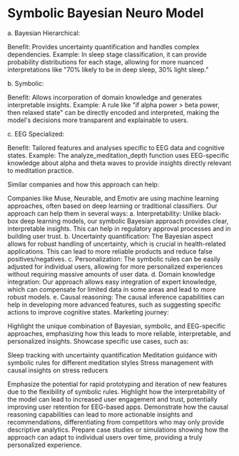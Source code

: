 # Symbolic Bayesian Neuro Model

a. Bayesian Hierarchical:

Benefit: Provides uncertainty quantification and handles complex dependencies.
Example: In sleep stage classification, it can provide probability distributions for each stage, allowing for more nuanced interpretations like "70% likely to be in deep sleep, 30% light sleep."

b. Symbolic:

Benefit: Allows incorporation of domain knowledge and generates interpretable insights.
Example: A rule like "if alpha power > beta power, then relaxed state" can be directly encoded and interpreted, making the model's decisions more transparent and explainable to users.

c. EEG Specialized:

Benefit: Tailored features and analyses specific to EEG data and cognitive states.
Example: The analyze_meditation_depth function uses EEG-specific knowledge about alpha and theta waves to provide insights directly relevant to meditation practice.


Similar companies and how this approach can help:

Companies like Muse, Neurable, and Emotiv are using machine learning approaches, often based on deep learning or traditional classifiers. Our approach can help them in several ways:
a. Interpretability: Unlike black-box deep learning models, our symbolic Bayesian approach provides clear, interpretable insights. This can help in regulatory approval processes and in building user trust.
b. Uncertainty quantification: The Bayesian aspect allows for robust handling of uncertainty, which is crucial in health-related applications. This can lead to more reliable products and reduce false positives/negatives.
c. Personalization: The symbolic rules can be easily adjusted for individual users, allowing for more personalized experiences without requiring massive amounts of user data.
d. Domain knowledge integration: Our approach allows easy integration of expert knowledge, which can compensate for limited data in some areas and lead to more robust models.
e. Causal reasoning: The causal inference capabilities can help in developing more advanced features, such as suggesting specific actions to improve cognitive states.
Marketing journey:

Highlight the unique combination of Bayesian, symbolic, and EEG-specific approaches, emphasizing how this leads to more reliable, interpretable, and personalized insights.
Showcase specific use cases, such as:

Sleep tracking with uncertainty quantification
Meditation guidance with symbolic rules for different meditation styles
Stress management with causal insights on stress reducers


Emphasize the potential for rapid prototyping and iteration of new features due to the flexibility of symbolic rules.
Highlight how the interpretability of the model can lead to increased user engagement and trust, potentially improving user retention for EEG-based apps.
Demonstrate how the causal reasoning capabilities can lead to more actionable insights and recommendations, differentiating from competitors who may only provide descriptive analytics.
Prepare case studies or simulations showing how the approach can adapt to individual users over time, providing a truly personalized experience.